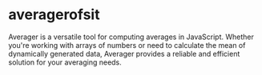 # averagerofsit
Averager is a versatile tool for computing averages in JavaScript. Whether you're working with arrays of numbers or need to calculate the mean of dynamically generated data, Averager provides a reliable and efficient solution for your averaging needs.
